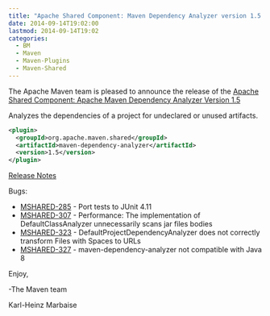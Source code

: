 ```yaml
---
title: "Apache Shared Component: Maven Dependency Analyzer version 1.5 Released"
date: 2014-09-14T19:02:00
lastmod: 2014-09-14T19:02
categories:
  - BM
  - Maven
  - Maven-Plugins
  - Maven-Shared
---
```

The Apache Maven team is pleased to announce the release of the 
[Apache Shared Component: Apache Maven Dependency Analyzer Version 1.5](http://maven.apache.org/shared/maven-dependency-analyzer/)

Analyzes the dependencies of a project for undeclared or unused artifacts.

```xml
<plugin>
  <groupId>org.apache.maven.shared</groupId>
  <artifactId>maven-dependency-analyzer</artifactId>
  <version>1.5</version>
</plugin>
```

<!-- more -->

[Release Notes](http://jira.codehaus.org/secure/ReleaseNote.jspa?projectId=11781&version=19839)

Bugs:

 * [MSHARED-285](https://issues.apache.org/jira/browse/MSHARED-285) - Port tests to JUnit 4.11
 * [MSHARED-307](https://issues.apache.org/jira/browse/MSHARED-307) - Performance: The implementation of DefaultClassAnalyzer unnecessarily scans jar files bodies
 * [MSHARED-323](https://issues.apache.org/jira/browse/MSHARED-323) - DefaultProjectDependencyAnalyzer does not correctly transform Files with Spaces to URLs
 * [MSHARED-327](https://issues.apache.org/jira/browse/MSHARED-327) - maven-dependency-analyzer not compatible with Java 8

Enjoy,

-The Maven team

Karl-Heinz Marbaise
